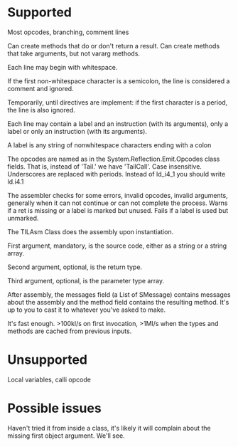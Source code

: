 # Supported
Most opcodes, branching, comment lines  

Can create methods that do or don't return a result. Can create methods that take arguments, but not vararg methods.

Each line may begin with whitespace.

If the first non-whitespace character is a semicolon, the line is considered a comment and ignored.

Temporarily, until directives are implement: if the first character is a period, the line is also ignored.

Each line may contain a label and an instruction (with its arguments), only a label or only an instruction (with its arguments).

A label is any string of nonwhitespace characters ending with a colon

The opcodes are named as in the System.Reflection.Emit.Opcodes class fields. That is, instead of 'Tail.' we have 'TailCall'. Case insensitive. Underscores are replaced with periods. Instead of ld_i4_1 you should write ld.i4.1

The assembler checks for some errors, invalid opcodes, invalid arguments, generally when it can not continue or can not complete the process. Warns if a ret is missing or a label is marked but unused. Fails if a label is used but unmarked.

The TILAsm Class does the assembly upon instantiation.

First argument, mandatory, is the source code, either as a string or a string array.

Second argument, optional, is the return type.

Third argument, optional, is the parameter type array.

After assembly, the messages field (a List of SMessage) contains messages about the assembly and the method field contains the resulting method. It's up to you to cast it to whatever you've asked to make.

It's fast enough. >100kl/s on first invocation, >1Ml/s when the types and methods are cached from previous inputs.

# Unsupported
Local variables, calli opcode

# Possible issues

Haven't tried it from inside a class, it's likely it will complain about the missing first object argument. We'll see.
